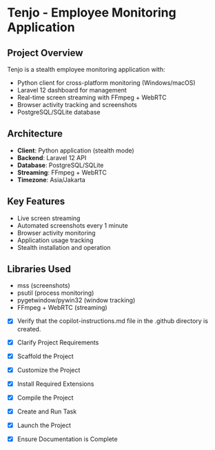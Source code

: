 <!-- Use this file to provide workspace-specific custom instructions to Copilot. For more details, visit https://code.visualstudio.com/docs/copilot/copilot-customization#_use-a-githubcopilotinstructionsmd-file -->

# Tenjo - Employee Monitoring Application

## Project Overview
Tenjo is a stealth employee monitoring application with:
- Python client for cross-platform monitoring (Windows/macOS)
- Laravel 12 dashboard for management
- Real-time screen streaming with FFmpeg + WebRTC
- Browser activity tracking and screenshots
- PostgreSQL/SQLite database

## Architecture
- **Client**: Python application (stealth mode)
- **Backend**: Laravel 12 API
- **Database**: PostgreSQL/SQLite
- **Streaming**: FFmpeg + WebRTC
- **Timezone**: Asia/Jakarta

## Key Features
- Live screen streaming
- Automated screenshots every 1 minute
- Browser activity monitoring
- Application usage tracking
- Stealth installation and operation

## Libraries Used
- mss (screenshots)
- psutil (process monitoring)
- pygetwindow/pywin32 (window tracking)
- FFmpeg + WebRTC (streaming)

- [x] Verify that the copilot-instructions.md file in the .github directory is created.

- [x] Clarify Project Requirements
	<!-- Requirements are clear: Python client + Laravel dashboard for employee monitoring -->

- [x] Scaffold the Project
	<!-- Project structure created with client/ and dashboard/ directories -->

- [x] Customize the Project
	<!-- Created Python client with all modules and Laravel dashboard with models/controllers -->

- [x] Install Required Extensions
	<!-- No extensions needed for this project -->

- [x] Compile the Project
	<!-- Laravel dependencies installed and database migrations run -->

- [x] Create and Run Task
	<!-- Laravel server running on port 8000 -->

- [x] Launch the Project
	<!-- Laravel development server launched successfully -->

- [x] Ensure Documentation is Complete
	<!-- README.md created with comprehensive documentation -->
